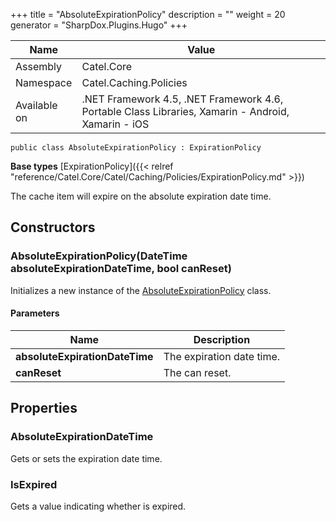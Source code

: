

+++
title = "AbsoluteExpirationPolicy" 
description = ""
weight = 20
generator = "SharpDox.Plugins.Hugo"
+++

Name|Value
---|---
Assembly|Catel.Core
Namespace|Catel.Caching.Policies
Available on|.NET Framework 4.5, .NET Framework 4.6, Portable Class Libraries, Xamarin - Android, Xamarin - iOS

```
public class AbsoluteExpirationPolicy : ExpirationPolicy
```

**Base types**
[ExpirationPolicy]({{< relref "reference/Catel.Core/Catel/Caching/Policies/ExpirationPolicy.md" >}})

The cache item will expire on the absolute expiration date time.

## Constructors

### AbsoluteExpirationPolicy(DateTime absoluteExpirationDateTime, bool canReset)

Initializes a new instance of the [AbsoluteExpirationPolicy](#) class.

#### Parameters

Name|Description
---|---
**absoluteExpirationDateTime**|The expiration date time.
**canReset**|The can reset.

## Properties

### AbsoluteExpirationDateTime

Gets or sets the expiration date time.

### IsExpired

Gets a value indicating whether is expired.

